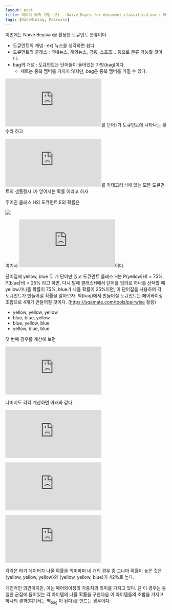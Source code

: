 ```yaml
---
layout: post
title: 데이터 예측 기법 (2) - Naïve Bayes for document classification : 페어와이징의 가중치. 
tags: [DataMining, Pairwise] 
---
```




이번에는 Naïve Beysian을 활용한 도큐먼트 분류이다. 

* 도큐먼트의 개념 : ex) 뉴스를 생각하면 쉽다. 
* 도큐먼트의 클래스 : 국내뉴스, 해외뉴스, 금융, 스포츠... 등으로 분류 가능할 것이다. 
* bag의 개념 : 도큐먼트는 단어들이 들어있는 가방(bag)이다. 
  * 세트는 중복 멤버를 가지지 않지만, bag은 중복 멤버를 가질 수 있다. 



![](https://latex.codecogs.com/gif.latex?n_1,n_2....n_k)를 단어 i가 도큐먼트에 나타나는 횟수라 하고

![](https://latex.codecogs.com/gif.latex?P_1,&space;P_2...&space;P_k)를 카테고리 H에 있는 모든 도큐먼트의 샘플링시 i가 얻어지는 확률 이라고 하자

주어진 클래스 H의 도큐먼트 E의  확률은 

![](https://latex.codecogs.com/gif.latex?P(E|H)=N!&space;\times&space;\prod_{i=1}^{k}&space;\frac{P_{i}^{n_i}}{n_i&space;!})

여기서 ![](https://latex.codecogs.com/gif.latex?N=n_1&space;&plus;&space;n_2&space;...&space;&plus;&space;n_k)이다. 

단어집에 yellow, blue 두 개 단어만 있고 도큐먼트 클래스 H는 P(yellow|H) = 75%, P(blue|H) = 25% 라고 하면, 다시 말해 클래스H에서 단어를 임의로 하나를 선택할 때 yellow가나올 확률이 75%, blue가 나올 확률이 25%이면, 이 단어집을 사용하여 각 도큐먼트가 만들어질 확률을 알아보자. 백(bag)에서 만들어질 도큐먼트는 페어와이징 조합으로 4개가 만들어질 것이다. (https://sqamate.com/tools/pairwise 활용)

* yellow, yellow, yellow
* blue, blue, yellow
* blue, yellow, blue
* yellow, blue, blue

첫 번째 경우를 계산해 보면

![](https://latex.codecogs.com/gif.latex?P%28%5Cleft%20%5C%7Byellow%5C%3A%20yellow%5C%3A%20yellow%20%5Cright%20%5C%7D%7CH%29%3D3%21%20%5Ctimes%20%5Cfrac%7B0.75%5E3%7D%7B3%21%7D%20%5Ctimes%20%5Cfrac%7B0.25%5E0%7D%7B0%21%7D%3D%5Cfrac%7B27%7D%7B64%7D)

나머지도 각각 계산하면 아래와 같다. 

![](https://latex.codecogs.com/gif.latex?P%28%5Cleft%20%5C%7Bblue%5C%3A%20blue%5C%3A%20blue%20%5Cright%20%5C%7D%7CH%29%3D%5Cfrac%7B1%7D%7B64%7D)

![](https://latex.codecogs.com/gif.latex?P%28%5Cleft%20%5C%7Byellow%5C%3A%20yellow%5C%3A%20blue%20%5Cright%20%5C%7D%7CH%29%3D%5Cfrac%7B27%7D%7B64%7D)

![](https://latex.codecogs.com/gif.latex?P%28%5Cleft%20%5C%7Byellow%5C%3A%20blue%5C%3A%20blue%20%5Cright%20%5C%7D%7CH%29%3D%5Cfrac%7B9%7D%7B64%7D)

각각은 하기 데이터가 나올 확률을 의미하며 네 개의 경우 중 그나마 확률이 높은 것은 {yellow, yellow, yellow}와 {yellow, yellow, blue}가 42%로 높다. 



개인적인 의견이지만, 이는 페어와이징의 가중치의 의미를 가지고 있다. 단 이 경우는 동일한 군집에 들어있는 각 아이템의 나올 확률을 구한다음 이 아이템들의 조합을 가지고 하나의 결과(여기서는 백<sub>bag</sub> 이 된다)를 만드는 경우이다. 

 